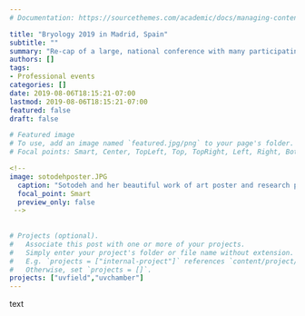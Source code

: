 ```yaml
---
# Documentation: https://sourcethemes.com/academic/docs/managing-content/

title: "Bryology 2019 in Madrid, Spain"
subtitle: ""
summary: "Re-cap of a large, national conference with many participating professional societies."
authors: []
tags: 
- Professional events
categories: []
date: 2019-08-06T18:15:21-07:00
lastmod: 2019-08-06T18:15:21-07:00
featured: false
draft: false

# Featured image
# To use, add an image named `featured.jpg/png` to your page's folder.
# Focal points: Smart, Center, TopLeft, Top, TopRight, Left, Right, BottomLeft, Bottom, BottomRight.

<!-- 
image: sotodehposter.JPG
  caption: "Sotodeh and her beautiful work of art poster and research project!"
  focal_point: Smart
  preview_only: false
 -->
  
  
# Projects (optional).
#   Associate this post with one or more of your projects.
#   Simply enter your project's folder or file name without extension.
#   E.g. `projects = ["internal-project"]` references `content/project/deep-learning/index.md`.
#   Otherwise, set `projects = []`.
projects: ["uvfield","uvchamber"]
---
```


text
